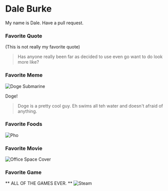 # Dale Burke
My name is Dale. Have a pull request.

### Favorite Quote
(This is not really my favorite quote)
> Has anyone really been far as decided to use even go want to do look more like?

### Favorite Meme
![Doge Submarine](https://camo.githubusercontent.com/a253d0505b91c46407b571505ddc32e2dd1eb935/687474703a2f2f692e696d6775722e636f6d2f3358715647466e2e676966)

Doge!
> Doge is a pretty cool guy. Eh swims all teh water and doesn't afraid of anything.

### Favorite Foods
![Pho](https://camo.githubusercontent.com/5c2eac9736e831ddc3e1c20d2de0579c2be31556/687474703a2f2f70686f746172657374617572616e742e636f6d2f696d616765732f626f6b686f2e6a7067)

### Favorite Movie
![Office Space Cover](https://camo.githubusercontent.com/9655ff882af03cbead3ccd7f3c91fbdce378d2d1/687474703a2f2f646576696c7363616e796f6e2e636f6d2f77702d636f6e74656e742f75706c6f6164732f323031342f30372f4f66666963652d53706163652e6a7067)
### Favorite Game
** ALL OF THE GAMES EVER. **
![Steam](https://camo.githubusercontent.com/aa34e25df3deb274b1c754d6c2e5ffd090178190/687474703a2f2f63646e2e666c617469636f6e2e636f6d2f706e672f3235362f33333537382e706e67)
